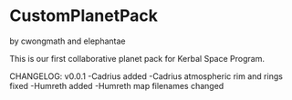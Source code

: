 # CustomPlanetPack 
by cwongmath and elephantae

This is our first collaborative planet pack for Kerbal Space Program.

CHANGELOG:
v0.0.1
-Cadrius added
-Cadrius atmospheric rim and rings fixed
-Humreth added
-Humreth map filenames changed
